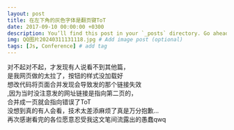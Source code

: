 ```yaml
---
layout: post
title: 在左下角的灰色字体是翻页键ToT
date: 2017-09-10 00:00:00 +0300
description: You’ll find this post in your `_posts` directory. Go ahead and edit it and re-build the site to see your changes. # Add post description (optional)
img: QQ图片20240311131118.jpg # Add image post (optional)
tags: [Js, Conference] # add tag
---
```

对不起对不起，才发现有人说看不到其他篇，\
是我网页做的太拉了，按钮的样式没加载好\
想改代码将页面合并发现会导致发的那个链接失效\
,因为当时没注意发的网址链接是指向第二页的，\
合并成一页就会指向错误了ToT\
没想到真的有人会看，技术太差添麻烦了真是万分抱歉...\
再次感谢看完的各位愿意忍受我这文笔间流露出的愚蠢qwq

